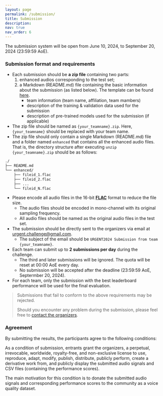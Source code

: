 ```yaml
---
layout: page
permalink: /submission/
title: Submission
description:  
nav: true
nav_order: 6
---
```



The submission system will be open from June 10, 2024, to September 20, 2024 (23:59:59 AoE).

### Submission format and requirements

* Each submission should be **a zip file** containing two parts:
    1. enhanced audios corresponding to the test set;
    2. a Markdown (README.md) file containing the basic information about the submission (as listed below). The template can be found [here](/urgent2024/template).
        * team information (team name, affiliation, team mambers)
        * description of the training & validation data used for the submission
        * description of pre-trained models used for the submission (if applicable)
* The zip file should be named as `{your_teamname}.zip`. Here, `{your_teamname}` should be replaced with your team name.
* The zip file should only contain a single Markdown (README.md) file and a folder named `enhanced` that contains all the enhanced audio files. That is, the directory structure after executing `unzip {your_teamname}.zip` should be as follows:

```bash
./
├── README.md
└── enhanced/
    ├── fileid_1.flac
    ├── fileid_2.flac
    ├── ...
    └── fileid_N.flac
```
* Please encode all audio files in the 16-bit [**FLAC**](https://xiph.org/flac/) format to reduce the file size.
    * The audio files should be encoded in mono-channel with its original sampling frequency.
    * All audio files should be named as the original audio files in the test set.
* The submission should be directly sent to the organizers via email at [urgent.challenge@gmail.com](mailto:urgent.challenge@gmail.com).
  * The subject of the email should be `URGENT2024 Submission from team {your_teamname}`.
* Each team can submit up to **2 submissions per day** during the challenge.
  * The third and later submissions will be ignored. The quota will be reset at 00:00 AoE every day.
  * No submission will be accepted after the deadline (23:59:59 AoE, Septermber 20, 2024).
* For each team, only the submission with the best leaderboard performance will be used for the final evaluation.


> Submissions that fail to conform to the above requirements may be rejected.
>
> Should you encounter any problem during the submission, please feel free to [contact the organizers](mailto:urgent.challenge@gmail.com).

### Agreement

By submitting the results, the participants agree to the following conditions:

<d-code block language="markdown">
As a condition of submission, entrants grant the organizers, a perpetual,
irrevocable, worldwide, royalty-free, and non-exclusive license to use,
reproduce, adapt, modify, publish, distribute, publicly perform, create a
derivative work from, and publicly display the submitted audio signals and
CSV files (containing the performance scores).

The main motivation for this condition is to donate the submitted audio
signals and corresponding performance scores to the community as a
voice quality dataset.
</d-code>
